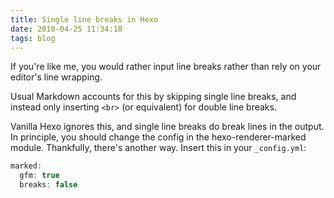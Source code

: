 ```yaml
---
title: Single line breaks in Hexo
date: 2018-04-25 11:34:18
tags: blog
---
```


If you're like me, you would rather input line breaks rather than
rely on your editor's line wrapping.

Usual Markdown accounts for this by skipping single line breaks,
and instead only inserting `<br>` (or equivalent) for double line breaks.

Vanilla Hexo ignores this, and single line breaks do break lines in the output. In principle, you should change the config in the hexo-renderer-marked module. Thankfully, there's another way. Insert this in your `_config.yml`:

```js
marked:
  gfm: true
  breaks: false
```